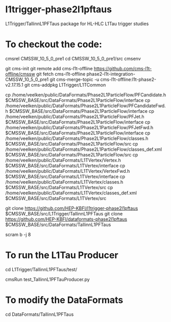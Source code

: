 # l1trigger-phase2l1pftaus
L1Trigger/TallinnL1PFTaus package for HL-HLC L1Tau trigger studies

# To checkout the code:

cmsrel CMSSW_10_5_0_pre1 
cd CMSSW_10_5_0_pre1/src 
cmsenv 

git cms-init 
git remote add cms-l1t-offline https://github.com/cms-l1t-offline/cmssw 
git fetch cms-l1t-offline phase2-l1t-integration-CMSSW_10_5_0_pre1 
git cms-merge-topic -u cms-l1t-offline:l1t-phase2-v2.17.15.1 
git cms-addpkg L1Trigger/L1TCommon 

cp /home/veelken/public/DataFormats/Phase2L1ParticleFlow/PFCandidate.h     $CMSSW_BASE/src/DataFormats/Phase2L1ParticleFlow/interface
cp /home/veelken/public/DataFormats/Phase2L1ParticleFlow/PFCandidateFwd.h  $CMSSW_BASE/src/DataFormats/Phase2L1ParticleFlow/interface
cp /home/veelken/public/DataFormats/Phase2L1ParticleFlow/PFJet.h           $CMSSW_BASE/src/DataFormats/Phase2L1ParticleFlow/interface
cp /home/veelken/public/DataFormats/Phase2L1ParticleFlow/PFJetFwd.h        $CMSSW_BASE/src/DataFormats/Phase2L1ParticleFlow/interface
cp /home/veelken/public/DataFormats/Phase2L1ParticleFlow/classes.h         $CMSSW_BASE/src/DataFormats/Phase2L1ParticleFlow/src
cp /home/veelken/public/DataFormats/Phase2L1ParticleFlow/classes_def.xml   $CMSSW_BASE/src/DataFormats/Phase2L1ParticleFlow/src
cp /home/veelken/public/DataFormats/L1TVertex/Vertex.h                     $CMSSW_BASE/src/DataFormats/L1TVertex/interface
cp /home/veelken/public/DataFormats/L1TVertex/VertexFwd.h                  $CMSSW_BASE/src/DataFormats/L1TVertex/interface
cp /home/veelken/public/DataFormats/L1TVertex/classes.h                    $CMSSW_BASE/src/DataFormats/L1TVertex/src
cp /home/veelken/public/DataFormats/L1TVertex/classes_def.xml              $CMSSW_BASE/src/DataFormats/L1TVertex/src

git clone https://github.com/HEP-KBFI/l1trigger-phase2l1pftaus             $CMSSW_BASE/src/L1Trigger/TallinnL1PFTaus 
git clone https://github.com/HEP-KBFI/dataformats-phase2l1pftaus           $CMSSW_BASE/src/DataFormats/TallinnL1PFTaus 

scram b -j 8

# To run the L1Tau Producer

cd L1Trigger/TallinnL1PFTaus/test/ 

cmsRun test_TallinnL1PFTauProducer.py 

# To modify the DataFormats 

cd DataFormats/TallinnL1PFTaus

